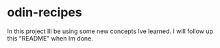 # odin-recipes
In this project Ill be using some new concepts Ive learned. 
I will follow up this "README" when Im done. 